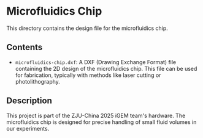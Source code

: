 # Microfluidics Chip

This directory contains the design file for the microfluidics chip.

## Contents

- `microfluidics-chip.dxf`: A DXF (Drawing Exchange Format) file containing the 2D design of the microfluidics chip. This file can be used for fabrication, typically with methods like laser cutting or photolithography.

## Description

This project is part of the ZJU-China 2025 iGEM team's hardware. The microfluidics chip is designed for precise handling of small fluid volumes in our experiments.
